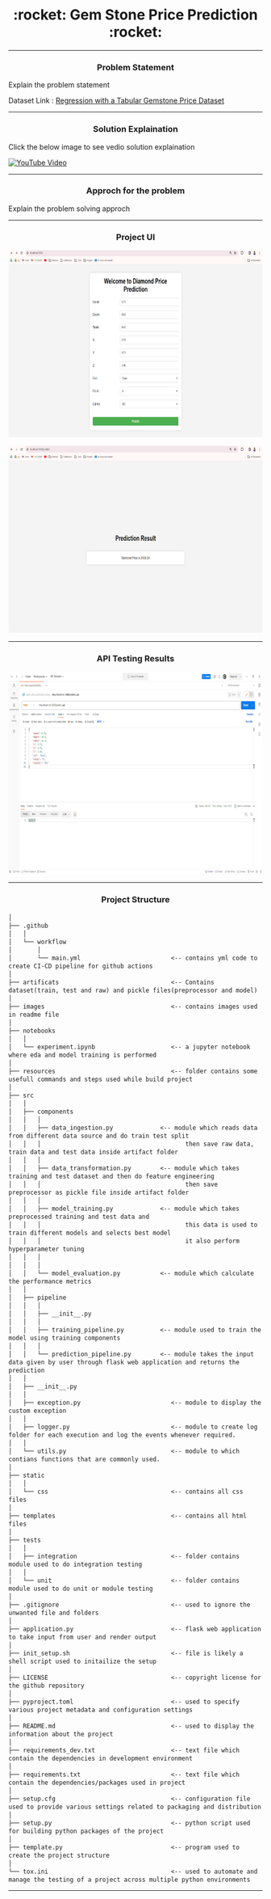 <h1 align="center">:rocket: Gem Stone Price Prediction :rocket:</h1>

---

<h3 align="center">Problem Statement</h3>

Explain the problem statement

Dataset Link : [Regression with a Tabular Gemstone Price Dataset](https://www.kaggle.com/c/playground-series-s3e8/data)

---

<h3 align="center">Solution Explaination</h3>

Click the below image to see vedio solution explaination

[![YouTube Video](images/youtube-tumbnail.png)](https://www.youtube.com/embed/______)

---

<h3 align="center">Approch for the problem</h3>

Explain the problem solving approch

---

<h3 align="center">Project UI</h3>

<p align="center"><img src="images/project_ui1.png" width="700" height="370"></p>
<p align="center"><img src="images/project_ui2.png" width="700" height="370"></p>

---

<h3 align="center">API Testing Results</h3>

<p align="center"><img src="images/api_testing_result.png" width="700" height="400"></p>

---

<h3 align="center">Project Structure</h3>

```
│
├── .github
│   │
│   └── workflow
│       │
│       └── main.yml                         <-- contains yml code to create CI-CD pipeline for github actions
│
├── artificats                               <-- Contains dataset(train, test and raw) and pickle files(preprocessor and model)
│
├── images                                   <-- contains images used in readme file
│
├── notebooks
│   │
│   └── experiment.ipynb                     <-- a jupyter notebook where eda and model training is performed
│
├── resources                                <-- folder contains some usefull commands and steps used while build project
│
├── src
│   │
│   ├── components
│   │   │
│   │   ├── data_ingestion.py             <-- module which reads data from different data source and do train test split
│   │   │                                        then save raw data, train data and test data inside artifact folder
│   │   │
│   │   ├── data_transformation.py        <-- module which takes training and test dataset and then do feature engineering
│   │   │                                        then save preprocessor as pickle file inside artifact folder
│   │   │
│   │   ├── model_training.py             <-- module which takes preprocessed training and test data and
│   │   │                                        this data is used to train different models and selects best model
│   │   │                                        it also perform hyperparameter tuning
│   │   │
│   │   │
│   │   └── model_evaluation.py           <-- module which calculate the performance metrics
│   │
│   ├── pipeline
│   │   │
│   │   ├── __init__.py
│   │   │
│   │   ├── training_pipeline.py          <-- module used to train the model using training components
│   │   │
│   │   └── prediction_pipeline.py        <-- module takes the input data given by user through flask web application and returns the prediction
│   │
│   ├── __init__.py
│   │
│   ├── exception.py                         <-- module to display the custom exception
│   │
│   ├── logger.py                            <-- module to create log folder for each execution and log the events whenever required.
│   │
│   └── utils.py                             <-- module to which contians functions that are commonly used.
│
├── static
│   │
│   └── css                                  <-- contains all css files
│
├── templates                                <-- contains all html files
│
├── tests
│   │
│   ├── integration                          <-- folder contains module used to do integration testing
│   │
│   └── unit                                 <-- folder contains module used to do unit or module testing
│
├── .gitignore                               <-- used to ignore the unwanted file and folders
│
├── application.py                           <-- flask web application to take input from user and render output
│
├── init_setup.sh                            <-- file is likely a shell script used to initailize the setup
│
├── LICENSE                                  <-- copyright license for the github repository
│
├── pyproject.toml                           <-- used to specify various project metadata and configuration settings
│
├── README.md                                <-- used to display the information about the project
│
├── requirements_dev.txt                     <-- text file which contain the dependencies in development environment
│
├── requirements.txt                         <-- text file which contain the dependencies/packages used in project
│
├── setup.cfg                                <-- configuration file used to provide various settings related to packaging and distribution
│
├── setup.py                                 <-- python script used for building python packages of the project
│
├── template.py                              <-- program used to create the project structure
│
└── tox.ini                                  <-- used to automate and manage the testing of a project across multiple python environments
```

---
